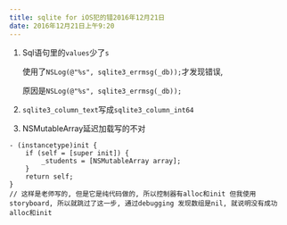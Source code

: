 ```yaml
---
title: sqlite for iOS犯的错2016年12月21日
date: 2016年12月21日上午9:20
---
```


1. Sql语句里的`values`少了`s`

   使用了`NSLog(@"%s", sqlite3_errmsg(_db));`才发现错误,

    原因是`NSLog(@"%s", sqlite3_errmsg(_db));`

2. `sqlite3_column_text`写成`sqlite3_column_int64`


3. NSMutableArray延迟加载写的不对

```objc
- (instancetype)init {
    if (self = [super init]) {
        _students = [NSMutableArray array];
    }
    return self;
}
// 这样是老师写的, 但是它是纯代码做的, 所以控制器有alloc和init 但我使用storyboard, 所以就跳过了这一步, 通过debugging 发现数组是nil, 就说明没有成功alloc和init

```

